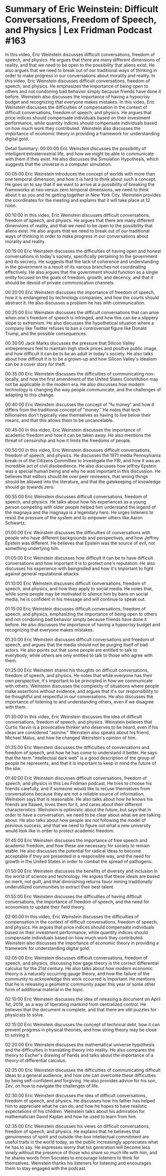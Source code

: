 # Summary of Eric Weinstein: Difficult Conversations, Freedom of Speech, and Physics | Lex Fridman Podcast #163

In this video, Eric Weinstein discusses difficult conversations, freedom of speech, and physics. He argues that there are many different dimensions of reality, and that we need to be open to the possibility that aliens exist. He also argues that we need to break out of our traditional ways of thinking in order to make progress in our conversations about morality and reality.
In this video, Eric Weinstein discusses difficult conversations, freedom of speech, and physics. He emphasizes the importance of being open to others and not condoning bad behavior simply because friends have done it before. Weinstein also discusses the importance of having a hypocrisy budget and recognizing that everyone makes mistakes.
In this video, Eric Weinstein discusses the difficulties of compensation in the context of difficult conversations, freedom of speech, and physics. He argues that price indices should compensate individuals based on their investment performance, while quantity indices should compensate individuals based on how much work they contributed. Weinstein also discusses the importance of economic theory in providing a framework for understanding digital gold.

Detail Summary: 
00:00:00
Eric Weinstein discusses the possibility of intelligent extraterrestrial life, and how we might be able to communicate with them if they exist. He also discusses the Simulation Hypothesis, which suggests that the universe is a computer simulation.

00:05:00
Eric Weinstein introduces the concept of worlds with more than one temporal dimension, and how it is hard to think about such a concept. He goes on to say that if we want to arrive at a possibility of breaking the frameworks at two versus zero temporal dimensions, we need to think about it as you and he getting together in New York City. Weinstein provides the coordinates for the meeting and explains that it will take place at 12 noon.

00:10:00
In this video, Eric Weinstein discusses difficult conversations, freedom of speech, and physics. He argues that there are many different dimensions of reality, and that we need to be open to the possibility that aliens exist. He also argues that we need to break out of our traditional ways of thinking in order to make progress in our conversations about morality and reality.

00:15:00
Eric Weinstein discusses the difficulties of having open and honest conversations in today's society, specifically pertaining to the government and its secrecy. He suggests that the lack of coherence and understanding in the government is a result of its various branches not coordinating effectively. He also argues that the government should function as a single entity focused on the goals of freedom, growth, and decency, and that it should be devoid of private communication channels.

00:20:00
Eric Weinstein discusses the importance of freedom of speech, how it is endangered by technology companies, and how the courts should abstract it. He also discusses a problem he has with communication.

00:25:00
Eric Weinstein discusses the difficult conversations that can arise when one's freedom of speech is infringed, and how this can be a slippery slope to extremism. He also discusses the hypothetical situation where a company like Twitter refuses to ban a controversial figure like Donald Trump, and the possible consequences.

00:30:00
Jack Marks discusses the pressure that Silicon Valley entrepreneurs feel to maintain high stock prices and positive public image, and how difficult it can be to be an adult in today's society. He also talks about how difficult it is to be a grown-up and how Silicon Valley's idealism can be a cover story for theft.

00:35:00
Eric Weinstein discusses the difficulties of communicating non-locally, and how the first amendment of the United States Constitution may not be applicable in the modern era. He also discusses how modern technology is changing the way people communicate, and the challenges of adapting to this change.

00:40:00
Eric Weinstein discusses the concept of "fu money" and how it differs from the traditional concept of "money." He notes that tech billionaires don't typically view themselves as having to live below their means, and that this allows them to be uncancelable.

00:45:00
In this video, Eric Weinstein discusses the importance of academic freedom and how it can be taken away. He also mentions the threat of censorship and how it limits the freedoms of people.

00:50:00
In this video, Eric Weinstein discusses difficult conversations, freedom of speech, and physics. He discusses the 1971 media Pennsylvania break-in of the Citizens Committee to Investigate the FBI, and how it was an incredible act of civil disobedience. He also discusses how jeffrey Epstein was a special human being and why he was important in this discussion. He believes that editors should be over peer reviewers, that wrong things should be allowed into the literature, and that the gatekeeping of knowledge should go towards zero.

00:55:00
Eric Weinstein discusses difficult conversations, freedom of speech, and physics. He talks about how his experiences as a young person competing with older people helped him understand the legend of the magnaya and the magnaya is a legendary hero. He urges listeners to resist the pressure of the system and to empower others like Aaron Schwartz.

01:00:00
Eric Weinstein discusses the difficulties of conversations with people who have different backgrounds and perspectives, and how Jeffrey Epstein was different. He believes that Epstein was the source of evil, not something underlying him.

01:05:00
Eric Weinstein discusses how difficult it can be to have difficult conversations and how important it is to protect one's reputation. He also discusses his experience with beingrolled and how it's important to fight against general reputational attacks.

01:10:00
Eric Weinstein discusses difficult conversations, freedom of speech, and physics, and how they apply to social media. He notes that, while some people may be motivated to silence him by bans on social media, he is confident in his message and will continue to speak out.

01:15:00
Eric Weinstein discusses difficult conversations, freedom of speech, and physics, emphasizing the importance of being open to others and not condoning bad behavior simply because friends have done it before. He also discusses the importance of having a hypocrisy budget and recognizing that everyone makes mistakes.

01:20:00
Eric Weinstein discusses difficult conversations and freedom of speech, and argues that the media should not be purging itself of bad actors. He also points out that some people are entitled to talk to everybody, while others are only entitled to talk to those who agree with them.

01:25:00
Eric Weinstein shares his thoughts on difficult conversations, freedom of speech, and physics. He notes that while everyone has their own perspective, it's important to be principled in how we communicate with others. Weinstein discusses the complexity of situations where people make assertions without evidence, and argues that it's our responsibility to be thoughtful and respectful in our conversations. He also discusses the importance of listening to and understanding others, even if we disagree with them.

01:30:00
In this video, Eric Weinstein discusses the idea of difficult conversations, freedom of speech, and physics. Weinstein believes that Curtis Yarvin is a provocative thinker who deserves to be heard, even if his ideas are considered "asinine." Weinstein also speaks about his friend, Michael Malus, and how he changed Weinstein's opinion of him.

01:35:00
Eric Weinstein discusses the difficulties of conversations and freedom of speech, and how he has come to understand it better. He says that the term "intellectual dark web" is a good description of the group of people he represents, and that it is important to keep in mind the future of the idw.

01:40:00
Eric Weinstein discusses difficult conversations, freedom of speech, and physics in this Lex Fridman podcast. He tries to choose his friends carefully, and if someone would like to recuse themselves from conversations because they are not a reliable source of information, Weinstein says that is reasonable. He also talks about how he knows his friends are flawed, loves them for it, and cares about their different characteristics. Weinstein is optimistic about the future, but says that in order to have a conversation, we need to be clear about what we are talking about. He also talks about how people are not following the model of previous success, and that we need to figure out what a new university would look like in order to protect academic freedom.

01:45:00
Eric Weinstein discusses the importance of free speech and academic freedom, and how these are necessary for society to remain stable. He also discusses the potential for radical ideas to become acceptable if they are presented in a responsible way, and the need for growth in the United States in order to combat the spread of pathogens.

01:50:00
Eric Weinstein discusses the benefits of diversity and inclusion in the world of science and technology. He argues that these ideals are based on merit, not guilt, and that diminishing returns favor mining traditionally underutilized communities to extract their best talent.

01:55:00
Eric Weinstein discusses the difficulties of having difficult conversations, the importance of freedom of speech, and the need for economists to update their field theory.

02:00:00
In this video, Eric Weinstein discusses the difficulties of compensation in the context of difficult conversations, freedom of speech, and physics. He argues that price indices should compensate individuals based on their investment performance, while quantity indices should compensate individuals based on how much work they contributed. Weinstein also discusses the importance of economic theory in providing a framework for understanding digital gold.

02:05:00
Eric Weinstein discusses difficult conversations, freedom of speech, and physics, discussing how gage theory is the correct differential calculus for the 21st century. He also talks about how modern economic theory is a naturally occurring gauge theory, and how the failure of the community to acknowledge this work occurred is important. He mentions that he is releasing a geometric community paper this year or some other form of additional material in the topic.

02:10:00
Eric Weinstein discusses the idea of releasing a document on April 1st, 2019, as a way of liberating mankind from centralized control. He believes that the document is complete, and that there are still puzzles for physicists to solve.

02:15:00
Eric Weinstein discusses the concept of technical debt, how it can prevent progress in physical theories, and how string theory may be close to solving it.

02:20:00
Eric Weinstein discusses the mathematical universe hypothesis and the difficulties in translating theory into reality. He also compares the theory to Escher's drawing of hands and talks about the importance of a theory of differential calculus.

02:25:00
Eric Weinstein discusses the difficulties of communicating difficult ideas to a general audience, and how one can overcome these difficulties by being self-confident and forgiving. He also provides advice for his son, Zev, on how to navigate the challenges of life.

02:30:00
Eric Weinstein discusses the idea of difficult conversations, freedom of speech, and physics. He discusses how his father has helped him to appreciate what he can do, and how he hopes to have realistic expectations of his children. Weinstein talks about his admiration for mathematician David Kajdan and how he used to learn from him.

02:35:00
Eric Weinstein discusses his views on difficult conversations, freedom of speech, and physics. He explains that he believes that genuineness of spirit and outside-the-box intellectual commitment are useful traits in the world today, as the public increasingly appreciates what he has to say. He expresses worry that his generation will become less lonely without the presence of those who share so much life with him, and he shares words from Socrates to encourage listeners to think for themselves. Weinstein thanks his listeners for listening and encourages them to stay engaged with the podcast.

